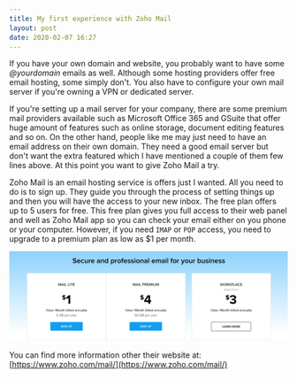 ```yaml
---
title: My first experience with Zoho Mail
layout: post
date: 2020-02-07 16:27
---
```


If you have your own domain and website, you probably want to have some _@yourdomain_ emails as well. Although some hosting providers offer free email hosting, some simply don't. You also have to configure your own mail server if you're owning a VPN or dedicated server.

If you're setting up a mail server for your company, there are some premium mail providers available such as Microsoft Office 365 and GSuite that offer huge amount of features such as online storage, document editing features and so on. On the other hand, people like me may just need to have an email address on their own domain. They need a good email server but don't want the extra featured which I have mentioned a couple of them few lines above. At this point you want to give Zoho Mail a try.

Zoho Mail is an email hosting service is offers just I wanted. All you need to do is to sign up. They guide you through the process of setting things up and then you will have the access to your new inbox. The free plan offers up to 5 users for free. This free plan gives you full access to their web panel and well as Zoho Mail app so you can check your email either on you phone or your computer. However, if you need `IMAP` or `POP` access, you need to upgrade to a premium plan as low as \$1 per month.

![Zoho Mail subscription plans](/assets/images/zoho-mail-plans.png)

You can find more information other their website at: [https://www.zoho.com/mail/](https://www.zoho.com/mail/)
